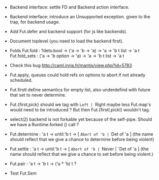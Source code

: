 * Backend interface: settle FD and Backend action interface.
* Backend interface: introduce an Unsupported exception.
  given to the trap, for backend usage.
* Add Fut.defer and backend support (for js like backends). 
* Document toplevel (you need to load the backend first).
* Folds 
  Fut.fold : ?dets:bool -> ('a -> 'b -> 'a) -> 'a -> 'b t list -> 'a t
  Fut.fold_sets : ('a -> 'b option -> 'a) -> 'a -> 'b t list -> 'a t
 
* Check this bug  http://caml.inria.fr/mantis/view.php?id=5783
* Fut.apply, queues could hold refs on options to abort if not 
  already scheduled.
* Fut.firstl define semantics for empty list, also 
  underdefind with future that set to never determine.
* Fut.{first,pick} should we tag with `Left | `Right maybe less 
  Fut.map's would need to be introduced ? But then Fut.{firstl,pickl}
  wouldn't tag.

* select(2) backend is not forkable yet because of the self-pipe.
  Should we have a Runtime.forked () call ?
  
* Fut.determine : 'a t -> until:'b t -> [ `Abort of 'b | `Det of 'a ]
  (the name should reflect that we give a chance to determine before being
   violent)
  
* Fut.settle : 'a t -> until:'b t -> [ `Abort of 'b | `Never | `Det of 'a ]
  (the name should reflect that we give a chance to set before being 
   violent.) 
  
* Fut.pair : 'a t -> 'b t -> ('a * 'b) t ? 

* Test Fut.Sem
